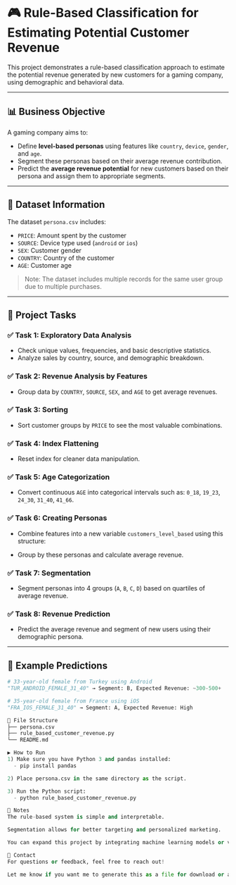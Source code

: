 # 🎮 Rule-Based Classification for Estimating Potential Customer Revenue

This project demonstrates a rule-based classification approach to estimate the potential revenue generated by new customers for a gaming company, using demographic and behavioral data.

---

## 📊 Business Objective

A gaming company aims to:
- Define **level-based personas** using features like `country`, `device`, `gender`, and `age`.
- Segment these personas based on their average revenue contribution.
- Predict the **average revenue potential** for new customers based on their persona and assign them to appropriate segments.

---

## 🧠 Dataset Information

The dataset `persona.csv` includes:
- `PRICE`: Amount spent by the customer
- `SOURCE`: Device type used (`android` or `ios`)
- `SEX`: Customer gender
- `COUNTRY`: Country of the customer
- `AGE`: Customer age

> Note: The dataset includes multiple records for the same user group due to multiple purchases.

---

## 🧩 Project Tasks

### ✅ Task 1: Exploratory Data Analysis
- Check unique values, frequencies, and basic descriptive statistics.
- Analyze sales by country, source, and demographic breakdown.

### ✅ Task 2: Revenue Analysis by Features
- Group data by `COUNTRY`, `SOURCE`, `SEX`, and `AGE` to get average revenues.

### ✅ Task 3: Sorting
- Sort customer groups by `PRICE` to see the most valuable combinations.

### ✅ Task 4: Index Flattening
- Reset index for cleaner data manipulation.

### ✅ Task 5: Age Categorization
- Convert continuous `AGE` into categorical intervals such as: `0_18`, `19_23`, `24_30`, `31_40`, `41_66`.

### ✅ Task 6: Creating Personas
- Combine features into a new variable `customers_level_based` using this structure:


- Group by these personas and calculate average revenue.

### ✅ Task 7: Segmentation
- Segment personas into 4 groups (`A`, `B`, `C`, `D`) based on quartiles of average revenue.

### ✅ Task 8: Revenue Prediction
- Predict the average revenue and segment of new users using their demographic persona.

---

## 🧪 Example Predictions

```python
# 33-year-old female from Turkey using Android
"TUR_ANDROID_FEMALE_31_40" → Segment: B, Expected Revenue: ~300-500+

# 35-year-old female from France using iOS
"FRA_IOS_FEMALE_31_40" → Segment: A, Expected Revenue: High

📁 File Structure
├── persona.csv
├── rule_based_customer_revenue.py
└── README.md

▶️ How to Run
1) Make sure you have Python 3 and pandas installed:
  - pip install pandas

2) Place persona.csv in the same directory as the script.

3) Run the Python script:
  - python rule_based_customer_revenue.py

📌 Notes
The rule-based system is simple and interpretable.

Segmentation allows for better targeting and personalized marketing.

You can expand this project by integrating machine learning models or visual dashboards.

📧 Contact
For questions or feedback, feel free to reach out!

Let me know if you want me to generate this as a file for download or add badges, authorship, or images for GitHub.

